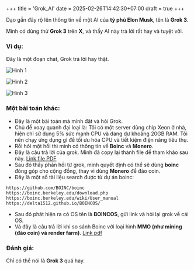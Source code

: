 +++
title = 'Grok_AI'
date = 2025-02-26T14:42:30+07:00
draft = true
+++

Dạo gần đây rộ lên thông tin về một AI của **tỷ phú Elon Musk**, tên là **Grok 3**.

Mình có dùng thử **Grok 3** trên **X**, và thấy AI này trả lời rất hay và tuyệt vời.

### Ví dụ:
Đây là một đoạn chat, Grok trả lời hay thật.

![Hình 1](/image/Others/Grok_AI/Hinh_1.png)

![Hình 2](/image/Others/Grok_AI/Hinh_2.png)

![Hình 3](/image/Others/Grok_AI/Hinh_3.png)

### Một bài toán khác:
- Đây là một bài toán mà mình đặt và hỏi Grok.
- Chủ đề xoay quanh đại loại là: Tôi có một server dùng chip Xeon ở nhà, hiện chỉ sử dụng 5% sức mạnh CPU và đang dư khoảng 20GB RAM. Tôi nên chạy ứng dụng gì để tối ưu hóa CPU và tiết kiệm điện năng tiêu thụ.
- Rồi hỏi một hồi thì mình có thông tin về **Boinc** và **Monero**.
- Đây là câu trả lời của grok. Mình đã copy lại thành file để tham khảo sau này. [Link file PDF](https://blog.vinhld-homelab.io.vn/grok_ai_chat/Grok-Boinc_Monero.pdf)
- Sau đó thấy phản hồi từ grok, mình quyết định có thể sẽ dùng **boinc** đóng góp cho cộng đồng, thay vì dùng **Monero** để đào coin.
- Đây là một số tài liệu search được từ dự án boinc:
```
https://github.com/BOINC/boinc
https://boinc.berkeley.edu/download.php
https://boinc.berkeley.edu/wiki/User_manual
https://delta1512.github.io/BOINCOS/
```
- Sau đó phát hiện ra có OS tên là **BOINCOS**, gửi link và hỏi lại grok về cái OS.
- Và đây là câu trả lời khi so sánh Boinc với loại hình **MMO (như mining (đào coin) và render farm)**. [Link pdf](https://blog.vinhld-homelab.io.vn/grok_ai_chat/Grok_BoincOS.pdf)

### Đánh giá:
Chỉ có thể nói là **Grok 3** quá hay.


